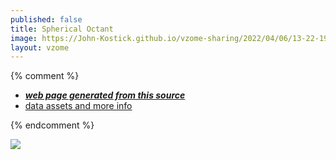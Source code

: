 ```yaml
---
published: false
title: Spherical Octant
image: https://John-Kostick.github.io/vzome-sharing/2022/04/06/13-22-19-Spherical-Octant/Spherical-Octant.png
layout: vzome
---
```


{% comment %}
 - [***web page generated from this source***][post]
 - [data assets and more info][github]

[post]: <https://John-Kostick.github.io/vzome-sharing/2022/04/06/Spherical-Octant-13-22-19.html>
[github]: <https://github.com/John-Kostick/vzome-sharing/tree/main/2022/04/06/13-22-19-Spherical-Octant/>
{% endcomment %}

<vzome-viewer style="width: 100%; height: 65vh;"
       src="https://John-Kostick.github.io/vzome-sharing/2022/04/06/13-22-19-Spherical-Octant/Spherical-Octant.vZome" >
  <img src="https://John-Kostick.github.io/vzome-sharing/2022/04/06/13-22-19-Spherical-Octant/Spherical-Octant.png" />
</vzome-viewer>
